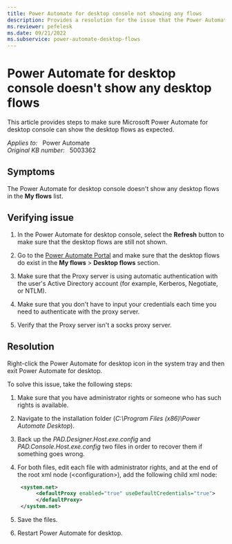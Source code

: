 ```yaml
---
title: Power Automate for desktop console not showing any flows
description: Provides a resolution for the issue that the Power Automate for desktop console doesn't show any desktop flows.
ms.reviewer: pefelesk
ms.date: 09/21/2022
ms.subservice: power-automate-desktop-flows
---
```

# Power Automate for desktop console doesn't show any desktop flows

This article provides steps to make sure Microsoft Power Automate for desktop console can show the desktop flows as expected.

_Applies to:_ &nbsp; Power Automate  
_Original KB number:_ &nbsp; 5003362

## Symptoms

The Power Automate for desktop console doesn't show any desktop flows in the **My flows** list.

## Verifying issue

1. In the Power Automate for desktop console, select the **Refresh** button to make sure that the desktop flows are still not shown.

2. Go to the [Power Automate Portal](https://flow.microsoft.com) and make sure that the desktop flows do exist in the **My flows** > **Desktop flows** section.

3. Make sure that the Proxy server is using automatic authentication with the user's Active Directory account (for example, Kerberos, Negotiate, or NTLM).

4. Make sure that you don't have to input your credentials each time you need to authenticate with the proxy server.

5. Verify that the Proxy server isn't a socks proxy server.

## Resolution

Right-click the Power Automate for desktop icon in the system tray and then exit Power Automate for desktop.

To solve this issue, take the following steps:

1. Make sure that you have administrator rights or someone who has such rights is available.
2. Navigate to the installation folder (_C:\Program Files (x86)\Power Automate Desktop_).
3. Back up the _PAD.Designer.Host.exe.config_ and _PAD.Console.Host.exe.config_ two files in order to recover them if something goes wrong.

4. For both files, edit each file with administrator rights, and at the end of the root xml node (\<configuration>), add the following child xml node:

    ```xml
     <system.net>
          <defaultProxy enabled="true" useDefaultCredentials="true"> 
          </defaultProxy> 
     </system.net>
    ```

5. Save the files.
6. Restart Power Automate for desktop.
